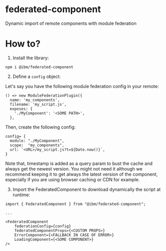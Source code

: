 # federated-component
Dynamic import of remote components with module federation

# How to?

1) Install the library:

```
npm i @ibm/federated-component
```

2) Define a `config` object:

Let's say you have the following module federation config in your remote:
```
() => new ModuleFederationPlugin({
  name: 'my_components',
  filename: 'my_script.js',
  exposes: {
    './MyComponent': '<SOME PATH>',
  },
```

Then, create the following config:

```
config= {
  module: "./MyComponent",
  scope:  "my_components",
  url: `<URL>/my_script.js?t=${Date.now()}`, 
}
```

Note that, timestamp is added as a query param to bust the cache and always get the newest version.
You might not need it although we recommend keeping it to get always the latest version of the component, 
especially if you are using browser caching or CDN for example.

3) Import the FederatedComponent to download dynamically the script at runtime:

```
import { FederatedComponent } from "@ibm/federated-component";

...

<FederatedComponent
    federationConfig={config}
    federatedComponentProps={<CUSTOM PROPS>}
    ErrorComponent={<FALLBACK IN CASE OF ERROR>}
    LoadingComponent={<SOME COMPONENT>}
/>
```



